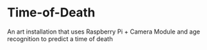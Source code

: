 # Time-of-Death
An art installation that uses Raspberry Pi + Camera Module and age recognition to predict a time of death
